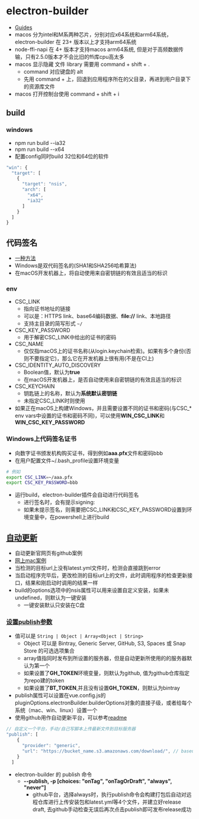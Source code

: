 # electron-builder

- [Guides](https://www.electron.build/code-signing)
- macos 分为intel和M系两种芯片，分别对应x64系统和arm64系统，electron-builder 在 23+ 版本以上才支持arm64系统
- node-ffi-napi 在 4+ 版本才支持macos arm64系统, 但是对于高频数据传输，只有2.5.0版本才不会比旧的ffi库cpu高太多
- macos 显示隐藏 文件 library 需要用 command + shift + .
  - command 对应键盘的 alt
  - 先用 command + 上，回退到应用程序所在的父目录，再进到用户目录下的资源库文件
- macos 打开控制台使用 command + shift + i

## build

### windows

- npm run build --ia32
- npm run build --x64
- 配置config同时build 32位和64位的软件

```js
"win": {
  "target": [
    {
      "target": "nsis",
      "arch": [
        "x64",
        "ia32"
      ]
    }
  ]
}
```

## 代码签名

- [一种方法](https://www.cnblogs.com/mmykdbc/p/11468908.html)
- Windows是双代码签名的(SHA1和SHA256哈希算法)
- 在macOS开发机器上，将自动使用来自密钥链的有效且适当的标识

### env

- CSC_LINK
  - 指向证书地址的链接
  - 可以是：HTTPS link、base64编码数据、**file://** link、本地路径
  - 支持主目录的简写形式 `~/`
- CSC_KEY_PASSWORD
  - 用于解密CSC_LINK中给出的证书的密码
- CSC_NAME
  - 仅仅指macOS上的证书名称(从login.keychain检索)。如果有多个身份(否则不要指定它)，那么它在开发机器上很有用(不是在CI上)
- CSC_IDENTITY_AUTO_DISCOVERY
  - Boolean值，默认为**true**
  - 在macOS开发机器上，是否自动使用来自密钥链的有效且适当的标识
- CSC_KEYCHAIN
  - 钥匙链上的名称，默认为**系统默认密钥链**
  - 未指定CSC_LINK时则使用
- 如果正在macOS上构建Windows，并且需要设置不同的证书和密码(与CSC_* env vars中设置的证书和密码不同)，可以使用**WIN_CSC_LINK**和**WIN_CSC_KEY_PASSWORD**

### Windows上代码签名证书

- 向数字证书颁发机构购买证书，得到例如**aaa.pfx**文件和密码bbb
- 在用户配置文件~/.bash_profile设置环境变量

```bash
# 例如
export CSC_LINK=~/aaa.pfx
export CSC_KEY_PASSWORD=bbb
```

- 运行build，electron-builder插件会自动进行代码签名
  - 进行签名时，会有提示signing:
  - 如果未提示签名，则需要把CSC_LINK和CSC_KEY_PASSWORD设置到环境变量中，在powershell上进行build

## [自动更新](https://www.electron.build/auto-update)

- 自动更新官网页有github案例
- [网上mac案例](https://segmentfault.com/a/1190000012904543)
- 当检测的目标url上没有latest.yml文件时，检测会直接跳到error
- 当启动程序完毕后，更改检测的目标url上的文件，此时调用程序的检查更新接口，结果和刚启动时调用的结果一样
- build的options选项中的nsis属性可以用来设置自定义安装，如果未undefined，则默认为一键安装
  - 一键安装默认只安装在C盘

### [设置publish参数](https://www.electron.build/configuration/publish)

- 值可以是 `String | Object | Array<Object | String>`
  - Object 可以是 Bintray, Generic Server, GitHub, S3, Spaces 或 Snap Store 的可选选项集合
  - array值指同时发布到所设置的服务器，但是自动更新所使用的的服务器默认为第一个
  - 如果设置了**GH_TOKEN**环境变量，则默认为github, 值为github仓库指定为repo建的token
  - 如果设置了**BT_TOKEN**,并且没有设置**GH_TOKEN**，则默认为bintray
- publish属性可以设置在vue.config.js的pluginOptions.electronBuilder.builderOptions对象的直接子级，或者给每个系统（mac、win、linux）设置一个
- 使用github用作自动更新平台，可以参考[readme](https://github.com/web-pencil/electron-updater-example)

```js
// 自定义一个平台，手动/自己写脚本上传最新文件到目标服务器
"publish": [
    {
      "provider": "generic",
      "url": "https://bucket_name.s3.amazonaws.com/download/", // baseurl  这里文件夹只放安装包和publish生成的latest.yml文件即可，每次更新s3的两个文件（要同时更新），app开启会检测latest.yml文件，如果发生更新，则会自动进行更新下载, 只有版本号不一样才会认为是更新了
    }
  ]
```

- electron-builder 的 publish 命令
  - **--publish, -p [choices: "onTag", "onTagOrDraft", "always", "never"]**
    - github平台，选择always时，执行publish命令会构建打包后自动对远程仓库进行上传安装包和latest.yml等4个文件，并建立好release draft, 去github手动检查无误后再次点击publish即可发布release成功
